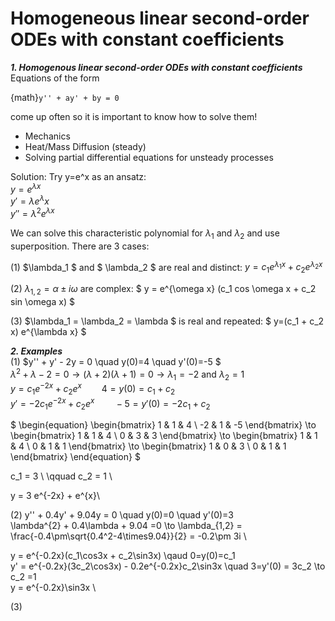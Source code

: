 # Homogeneous linear second-order ODEs with constant coefficients
***1. Homogenous linear second-order ODEs with constant coefficients*** \
Equations of the form

{math}`y'' + ay' + by = 0`


come up often so it is important to know how to solve them!
  * Mechanics
  * Heat/Mass Diffusion (steady)
  * Solving partial differential equations for unsteady processes

Solution: Try y=e^x as an ansatz: \
    $y = e^{\lambda x}$ \
    $y' = \lambda{e^\lambda x}$ \
    $y'' = \lambda^2 e^{\lambda x}$

We can solve this characteristic polynomial for $\lambda_1$ and $\lambda_2$ and use superposition. There are 3 cases:

(1) $\lambda_1 $ and $ \lambda_2 $ are real and distinct: $y = c_1 e^{\lambda_1 x} + c_2 e^{\lambda_2 x}$

(2) $\lambda_{1,2} = \alpha \pm i \omega$ are complex: $ y = e^{\omega x} (c_1 cos \omega x + c_2 sin \omega x) $

(3) $\lambda_1 = \lambda_2 = \lambda $ is real and repeated: $ y=(c_1 + c_2 x) e^{\lambda x} $

***2. Examples*** \
(1) $y'' + y' - 2y = 0 \quad y(0)=4 \quad y'(0)=-5 $\
    $\lambda^2 + \lambda -2 = 0 \to (\lambda+2)(\lambda+1)=0 \to \lambda_1 =-2$ and $\lambda_2 =1$ \
    $y = c_1 e^{-2x} + c_2 e^{x} \qquad 4=y(0)=c_1 + c_2$ \
    $y' = -2c_1 e^{-2x} + c_2 e^{x} \qquad -5=y'(0)=-2c_1 + c_2$

$
\begin{equation}
\begin{bmatrix}
1 & 1 & 4 \\
-2 & 1 & -5
\end{bmatrix}
\to
\begin{bmatrix}
1 & 1 & 4 \\
0 & 3 & 3 
\end{bmatrix}
\to
\begin{bmatrix}
1 & 1 & 4 \\
0 & 1 & 1
\end{bmatrix}
\to 
\begin{bmatrix}
1 & 0 & 3 \\
0 & 1 & 1
\end{bmatrix}
\end{equation}
$

c_1 = 3 \ \qquad c_2 = 1 \

y = 3 e^{-2x} + e^{x}\

(2) y'' + 0.4y' + 9.04y = 0 \quad y(0)=0 \quad y'(0)=3 \
\lambda^{2} + 0.4\lambda + 9.04 =0 \to \lambda_{1,2} = \frac{-0.4\pm\sqrt{0.4^2-4\times9.04}}{2} = -0.2\pm 3i \

y = e^{-0.2x}(c_1\cos3x + c_2\sin3x) \qaud 0=y(0)=c_1 \
y' = e^{-0.2x}(3c_2\cos3x) - 0.2e^{-0.2x}c_2\sin3x \quad 3=y'(0) = 3c_2 \to c_2 =1 \
y = e^{-0.2x}\sin3x \

(3) 


















